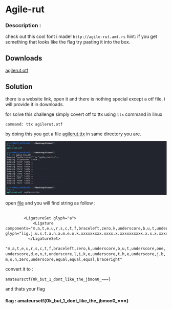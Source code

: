 # Agile-rut


### Desccription :

check out this cool font i made!
`http://agile-rut.amt.rs`
hint: if you get something that looks like the flag try pasting it into the box.

## Downloads

[agilerut.otf](agilerut.otf)


## Solution

there is a website link, open it and there is nothing special except a otf file. i will provide it in downloads.


for solve this challenge simply covert otf to ttx using `ttx` command in linux 
  
    command: ttx agilerut.otf

by doing this you get a file [agilerut.ttx](agile_rut.ttx) in same directory you are.

<img width="700" alt="image" src="img.png">

open [file](agile_rut.ttx) and you will find string as follow :

```text

        <LigatureSet glyph="a">
            <Ligature components="m,a,t,e,u,r,s,c,t,f,braceleft,zero,k,underscore,b,u,t,underscore,one,underscore,d,o,n,t,underscore,l,i,k,e,underscore,t,h,e,underscore,j,b,m,o,n,zero,underscore,equal,equal,equal,braceright" glyph="lig.j.u.s.t.a.n.a.m.e.o.k.xxxxxxxxx.xxxx.x.xxxxxxxxxx.x.x.x.xxxxxxxxxx.xxx.xxxxxxxxxx.x.x.x.x.xxxxxxxxxx.x.x.x.x.xxxxxxxxxx.x.x.x.xxxxxxxxxx.x.x.x.x.x.xxxx.xxxxxxxxxx.xxxxx.xxxxx.xxxxx.xxxxxxxxxx"/>
          </LigatureSet>

```

`"m,a,t,e,u,r,s,c,t,f,braceleft,zero,k,underscore,b,u,t,underscore,one,underscore,d,o,n,t,underscore,l,i,k,e,underscore,t,h,e,underscore,j,b,m,o,n,zero,underscore,equal,equal,equal,braceright"`

convert it to :

`amateursctf{0k_but_1_dont_like_the_jbmon0_===}`

and thats your flag

#### flag :   amateursctf{0k_but_1_dont_like_the_jbmon0_===}
